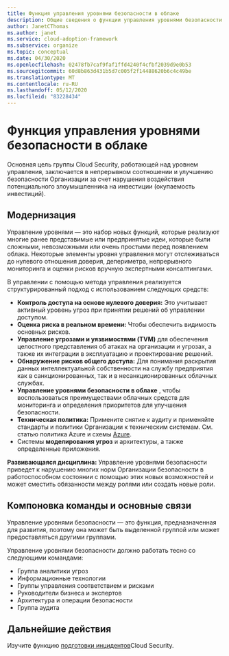 ```yaml
---
title: Функция управления уровнями безопасности в облаке
description: Общие сведения о функции управления уровнями безопасности в облаке.
author: JanetCThomas
ms.author: janet
ms.service: cloud-adoption-framework
ms.subservice: organize
ms.topic: conceptual
ms.date: 04/30/2020
ms.openlocfilehash: 02478fb7caf9faf1ffd4240f4cfbf2039d9e0b53
ms.sourcegitcommit: 60d8b863d431b5d7c005f2f14488620b6c4c49be
ms.translationtype: MT
ms.contentlocale: ru-RU
ms.lasthandoff: 05/12/2020
ms.locfileid: "83228434"
---
```

<!--docsTest:ignore TVM -->

# <a name="function-of-cloud-security-posture-management"></a>Функция управления уровнями безопасности в облаке

Основная цель группы Cloud Security, работающей над уровнем управления, заключается в непрерывном соотношении и улучшению безопасности Организации за счет нарушения воздействия потенциального злоумышленника на инвестиции (окупаемость инвестиций).

## <a name="modernization"></a>Модернизация

Управление уровнями — это набор новых функций, которые реализуют многие ранее представимые или предпринятые идеи, которые были сложными, невозможными или очень простыми перед появлением облака. Некоторые элементы уровня управления могут отслеживаться до нулевого отношения доверия, депериметра, непрерывного мониторинга и оценки рисков вручную экспертными консалтингами.

В управлении с помощью метода управления реализуется структурированный подход с использованием следующих средств:

- **Контроль доступа на основе нулевого доверия:** Это учитывает активный уровень угроз при принятии решений об управлении доступом.
- **Оценка риска в реальном времени:** Чтобы обеспечить видимость основных рисков.
- **Управление угрозами и уязвимостями (TVM)** для обеспечения целостного представления об атаках на организации и угрозах, а также их интеграции в эксплуатацию и проектирование решений.
- **Обнаружение рисков общего доступа:** Для понимания раскрытия данных интеллектуальной собственности на службу предприятия как в санкционированных, так и в несанкционированных облачных службах.
- **Управление уровнями безопасности в облаке** , чтобы воспользоваться преимуществами облачных средств для мониторинга и определения приоритетов для улучшения безопасности.
- **Техническая политика:** Примените снятие к аудиту и применяйте стандарты и политики Организации к техническим системам. См. статью политика Azure и схемы [Azure](https://docs.microsoft.com/azure/governance/blueprints/overview).
- Системы **моделирования угроз** и архитектуры, а также определенные приложения.

**Развивающаяся дисциплина:** Управление уровнями безопасности приведет к нарушению многих норм Организации безопасности в работоспособном состоянии с помощью этих новых возможностей и может сместить обязанности между ролями или создать новые роли.

## <a name="team-composition-and-key-relationships"></a>Компоновка команды и основные связи

Управление уровнями безопасности — это функция, предназначенная для развития, поэтому она может быть выделенной группой или может предоставляться другими группами.

Управление уровнями безопасности должно работать тесно со следующими командами:

- Группа аналитики угроз
- Информационные технологии
- Группы управления соответствием и рисками
- Руководители бизнеса и экспертов
- Архитектура и операции безопасности
- Группа аудита

## <a name="next-steps"></a>Дальнейшие действия

Изучите функцию [подготовки инцидентов](./cloud-security-incident-preparation.md)Cloud Security.

